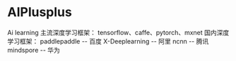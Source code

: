 # AIPlusplus
Ai learning
主流深度学习框架：
tensorflow、caffe、pytorch、mxnet
国内深度学习框架：
paddlepaddle -- 百度
X-Deeplearning -- 阿里
ncnn -- 腾讯
mindspore -- 华为
